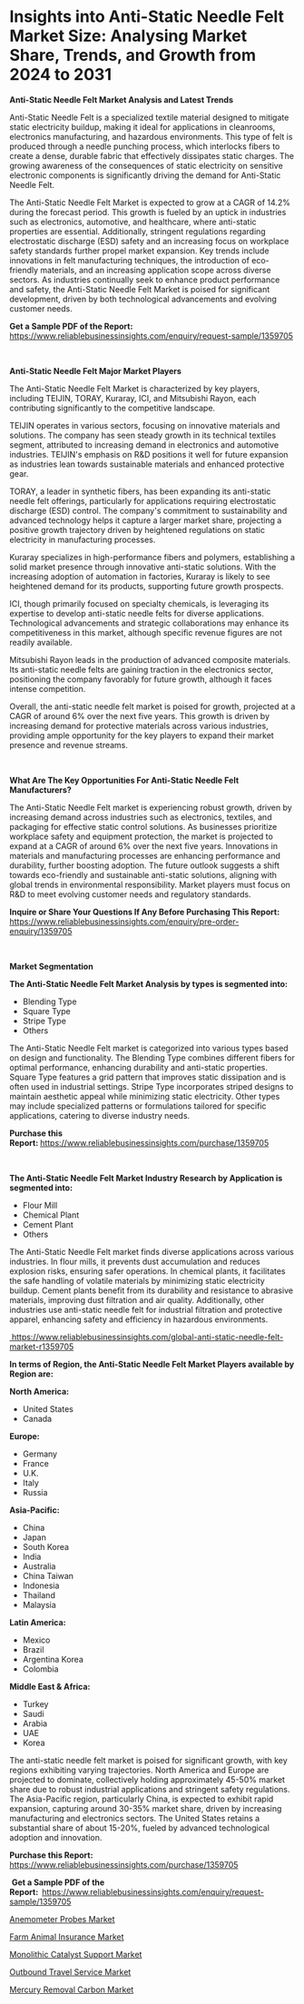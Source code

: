 <p><h1>Insights into Anti-Static Needle Felt Market Size: Analysing Market Share, Trends, and Growth from 2024 to 2031</h1></p><p><strong>Anti-Static Needle Felt Market Analysis and Latest Trends</strong></p>
<p><p>Anti-Static Needle Felt is a specialized textile material designed to mitigate static electricity buildup, making it ideal for applications in cleanrooms, electronics manufacturing, and hazardous environments. This type of felt is produced through a needle punching process, which interlocks fibers to create a dense, durable fabric that effectively dissipates static charges. The growing awareness of the consequences of static electricity on sensitive electronic components is significantly driving the demand for Anti-Static Needle Felt.</p><p>The Anti-Static Needle Felt Market is expected to grow at a CAGR of 14.2% during the forecast period. This growth is fueled by an uptick in industries such as electronics, automotive, and healthcare, where anti-static properties are essential. Additionally, stringent regulations regarding electrostatic discharge (ESD) safety and an increasing focus on workplace safety standards further propel market expansion. Key trends include innovations in felt manufacturing techniques, the introduction of eco-friendly materials, and an increasing application scope across diverse sectors. As industries continually seek to enhance product performance and safety, the Anti-Static Needle Felt Market is poised for significant development, driven by both technological advancements and evolving customer needs.</p></p>
<p><strong>Get a Sample PDF of the Report:&nbsp;</strong> <a href="https://www.reliablebusinessinsights.com/enquiry/request-sample/1359705">https://www.reliablebusinessinsights.com/enquiry/request-sample/1359705</a></p>
<p>&nbsp;</p>
<p><strong>Anti-Static Needle Felt Major Market Players</strong></p>
<p><p>The Anti-Static Needle Felt Market is characterized by key players, including TEIJIN, TORAY, Kuraray, ICI, and Mitsubishi Rayon, each contributing significantly to the competitive landscape.</p><p>TEIJIN operates in various sectors, focusing on innovative materials and solutions. The company has seen steady growth in its technical textiles segment, attributed to increasing demand in electronics and automotive industries. TEIJIN's emphasis on R&D positions it well for future expansion as industries lean towards sustainable materials and enhanced protective gear.</p><p>TORAY, a leader in synthetic fibers, has been expanding its anti-static needle felt offerings, particularly for applications requiring electrostatic discharge (ESD) control. The company's commitment to sustainability and advanced technology helps it capture a larger market share, projecting a positive growth trajectory driven by heightened regulations on static electricity in manufacturing processes.</p><p>Kuraray specializes in high-performance fibers and polymers, establishing a solid market presence through innovative anti-static solutions. With the increasing adoption of automation in factories, Kuraray is likely to see heightened demand for its products, supporting future growth prospects.</p><p>ICI, though primarily focused on specialty chemicals, is leveraging its expertise to develop anti-static needle felts for diverse applications. Technological advancements and strategic collaborations may enhance its competitiveness in this market, although specific revenue figures are not readily available.</p><p>Mitsubishi Rayon leads in the production of advanced composite materials. Its anti-static needle felts are gaining traction in the electronics sector, positioning the company favorably for future growth, although it faces intense competition.</p><p>Overall, the anti-static needle felt market is poised for growth, projected at a CAGR of around 6% over the next five years. This growth is driven by increasing demand for protective materials across various industries, providing ample opportunity for the key players to expand their market presence and revenue streams.</p></p>
<p>&nbsp;</p>
<p><strong>What Are The Key Opportunities For Anti-Static Needle Felt Manufacturers?</strong></p>
<p><p>The Anti-Static Needle Felt market is experiencing robust growth, driven by increasing demand across industries such as electronics, textiles, and packaging for effective static control solutions. As businesses prioritize workplace safety and equipment protection, the market is projected to expand at a CAGR of around 6% over the next five years. Innovations in materials and manufacturing processes are enhancing performance and durability, further boosting adoption. The future outlook suggests a shift towards eco-friendly and sustainable anti-static solutions, aligning with global trends in environmental responsibility. Market players must focus on R&D to meet evolving customer needs and regulatory standards.</p></p>
<p><strong>Inquire or Share Your Questions If Any Before Purchasing This Report:</strong> <a href="https://www.reliablebusinessinsights.com/enquiry/pre-order-enquiry/1359705">https://www.reliablebusinessinsights.com/enquiry/pre-order-enquiry/1359705</a></p>
<p>&nbsp;</p>
<p><strong>Market Segmentation</strong></p>
<p><strong>The Anti-Static Needle Felt Market Analysis by types is segmented into:</strong></p>
<p><ul><li>Blending Type</li><li>Square Type</li><li>Stripe Type</li><li>Others</li></ul></p>
<p><p>The Anti-Static Needle Felt market is categorized into various types based on design and functionality. The Blending Type combines different fibers for optimal performance, enhancing durability and anti-static properties. Square Type features a grid pattern that improves static dissipation and is often used in industrial settings. Stripe Type incorporates striped designs to maintain aesthetic appeal while minimizing static electricity. Other types may include specialized patterns or formulations tailored for specific applications, catering to diverse industry needs.</p></p>
<p><strong>Purchase this Report:&nbsp;</strong><a href="https://www.reliablebusinessinsights.com/purchase/1359705">https://www.reliablebusinessinsights.com/purchase/1359705</a></p>
<p>&nbsp;</p>
<p><strong>The Anti-Static Needle Felt Market Industry Research by Application is segmented into:</strong></p>
<p><ul><li>Flour Mill</li><li>Chemical Plant</li><li>Cement Plant</li><li>Others</li></ul></p>
<p><p>The Anti-Static Needle Felt market finds diverse applications across various industries. In flour mills, it prevents dust accumulation and reduces explosion risks, ensuring safer operations. In chemical plants, it facilitates the safe handling of volatile materials by minimizing static electricity buildup. Cement plants benefit from its durability and resistance to abrasive materials, improving dust filtration and air quality. Additionally, other industries use anti-static needle felt for industrial filtration and protective apparel, enhancing safety and efficiency in hazardous environments.</p></p>
<p><a href="https://www.reliablebusinessinsights.com/global-anti-static-needle-felt-market-r1359705">&nbsp;https://www.reliablebusinessinsights.com/global-anti-static-needle-felt-market-r1359705</a></p>
<p><strong>In terms of Region, the Anti-Static Needle Felt Market Players available by Region are:</strong></p>
<p>
    <p> <strong> North America: </strong>
        <ul>
            <li>United States</li>
            <li>Canada</li>
        </ul>
        </p> 
    <p> <strong> Europe: </strong>
        <ul>
            <li>Germany</li>
            <li>France</li>
            <li>U.K.</li>
            <li>Italy</li>
            <li>Russia</li>
        </ul>
        </p> 
    <p> <strong> Asia-Pacific: </strong>
        <ul>
            <li>China</li>
            <li>Japan</li>
            <li>South Korea</li>
            <li>India</li>
            <li>Australia</li>
            <li>China Taiwan</li>
            <li>Indonesia</li>
            <li>Thailand</li>
            <li>Malaysia</li>
        </ul>
        </p> 
    <p> <strong> Latin America: </strong>
        <ul>
            <li>Mexico</li>
            <li>Brazil</li>
            <li>Argentina Korea</li>
            <li>Colombia</li>
        </ul>
        </p> 
    <p> <strong> Middle East & Africa: </strong>
        <ul>
            <li>Turkey</li>
            <li>Saudi</li>
            <li>Arabia</li>
            <li>UAE</li>
            <li>Korea</li>
        </ul>
    </p>
    </p>
<p><p>The anti-static needle felt market is poised for significant growth, with key regions exhibiting varying trajectories. North America and Europe are projected to dominate, collectively holding approximately 45-50% market share due to robust industrial applications and stringent safety regulations. The Asia-Pacific region, particularly China, is expected to exhibit rapid expansion, capturing around 30-35% market share, driven by increasing manufacturing and electronics sectors. The United States retains a substantial share of about 15-20%, fueled by advanced technological adoption and innovation.</p></p>
<p><strong>Purchase this Report: </strong><a href="https://www.reliablebusinessinsights.com/purchase/1359705">https://www.reliablebusinessinsights.com/purchase/1359705</a></p>
<p>&nbsp;<strong>Get a Sample PDF of the Report:&nbsp;&nbsp;</strong><a href="https://www.reliablebusinessinsights.com/enquiry/request-sample/1359705">https://www.reliablebusinessinsights.com/enquiry/request-sample/1359705</a></p>
<p><strong></strong></p>
<p><p><a href="https://github.com/AnnDiaz698/Market-Research-Report-List-1/blob/main/anemometer-probes-market.md">Anemometer Probes Market</a></p><p><a href="https://www.linkedin.com/pulse/what-innovations-shaping-farm-animal-insurance-market-application-ry2ge?trackingId=Lb5XCza%2BQtG5P%2Fo4UlWkPQ%3D%3D">Farm Animal Insurance Market</a></p><p><a href="https://issuu.com/reportprime-2/docs/monolithic-catalyst-support-market-_ca61b71fa0f5f4">Monolithic Catalyst Support Market</a></p><p><a href="https://www.linkedin.com/pulse/outbound-travel-service-market-forecasts-trends-impact-analysis-atjfe?trackingId=TBlBc3TnSiuc6snW9s0PfA%3D%3D">Outbound Travel Service Market</a></p><p><a href="https://issuu.com/reportprime-2/docs/mercury-removal-carbon-market-size-_5cd401327ebdd0">Mercury Removal Carbon Market</a></p></p>